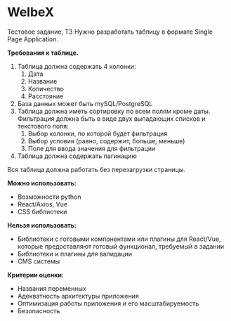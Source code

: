 # WelbeX
Тестовое задание, ТЗ
Нужно разработать таблицу в формате Single Page Application.

**Требования к таблице.**

1. Таблица должна содержать 4 колонки:
    1. Дата
    2. Название
    3. Количество
    4. Расстояние
2. База данных может быть mySQL/PostgreSQL
3. Таблица должна иметь сортировку по всем полям кроме даты. Фильтрация должна быть в виде двух выпадающих списков и текстового поля:
    1. Выбор колонки, по которой будет фильтрация
    2. Выбор условия (равно, содержит, больше, меньше)
    3. Поле для ввода значения для фильтрации
4. Таблица должна содержать пагинацию

Вся таблица должна работать без перезагрузки страницы.

**Можно использовать:**

- Возможности python
- React/Axios, Vue
- CSS библиотеки

**Нельзя использовать:**

- Библиотеки с готовыми компонентами или плагины для React/Vue, которые предоставляют готовый функционал, требуемый в задании
- Библиотеки и плагины для валидации
- CMS системы

**Критерии оценки:**

- Названия переменных
- Адекватность архитектуры приложения
- Оптимизация работы приложения и его масштабируемость
- Безопасность
